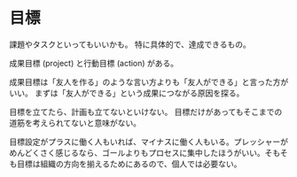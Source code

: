 # 目標

課題やタスクといってもいいかも。
特に具体的で、達成できるもの。

成果目標 (project) と行動目標 (action) がある。

成果目標は「友人を作る」のような言い方よりも「友人ができる」と言った方がいい。
まずは「友人ができる」という成果につながる原因を探る。

目標を立てたら、計画も立てないといけない。
目標だけがあってもそこまでの道筋を考えられてないと意味がない。

目標設定がプラスに働く人もいれば、マイナスに働く人もいる。プレッシャーがめんどくさく感じるなら、ゴールよりもプロセスに集中したほうがいい。そもそも目標は組織の方向を揃えるためにあるので、個人では必要ない。
